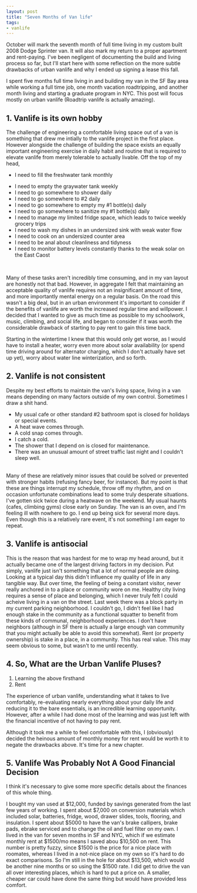 ```yaml
---
layout: post
title: "Seven Months of Van life"
tags:
- vanlife
---
```


October will mark the seventh month of full time living in my custom built 2008 Dodge Sprinter van. It will also mark my return to a proper apartment and rent-paying. I've been negligent of documenting the build and living process so far, but I'll start here with some reflection on the more subtle drawbacks of urban vanlife and why I ended up signing a lease this fall.

I spent five months full time living in and building my van in the SF Bay area while working a full time job, one month vacation roadtripping, and another month living and starting a graduate program in NYC. This post will focus mostly on urban vanlife (Roadtrip vanlife is actually amazing).

## 1. Vanlife is its own hobby
The challenge of engineering a comfortable living space out of a van is something that drew me intially to the vanlife project in the first place. However alongside the challenge of building the space exists an equally important engineering exercise in daily habit and routine that is required to elevate vanlife from merely tolerable to actually livable. Off the top of my head,

* I need to fill the freshwater tank monthly
- I need to empty the graywater tank weekly
- I need to go somewhere to shower daily
- I need to go somewhere to #2 daily
- I need to go somewhere to empty my #1 bottle(s) daily
- I need to go somewhere to sanitize my #1 bottle(s) daily
- I need to manage my limited fridge space, which leads to twice weekly grocery trips
- I need to wash my dishes in an undersized sink with weak water flow
- I need to cook on an undersized counter area
- I need to be anal about cleanliness and tidyness
- I need to monitor battery levels constantly thanks to the weak solar on the East Caost

<br />

Many of these tasks aren't incredibly time consuming, and in my van layout are honestly not that bad. However, in aggregate I felt that maintaining an acceptable quality of vanlife requires not an insignificant amount of time, and more importantly mental energy on a regular basis. On the road this wasn't a big deal, but in an urban environment it's important to consider if the benefits of vanlife are worth the increased regular time and willpower. I decided that I wanted to give as much time as possible to my schoolwork, music, climbing, and social life, and began to consider if it was worth the considerable drawback of starting to pay rent to gain this time back.

Starting in the wintertime I knew that this would only get worse, as I would have to install a heater, worry even more about solar availability (or spend time driving around for alternator charging, which I don't actually have set up yet), worry about water line winterization, and so forth. 

## 2. Vanlife is not consistent
Despite my best efforts to maintain the van's living space, living in a van means depending on many factors outside of my own control. Sometimes I draw a shit hand.

- My usual cafe or other standard #2 bathroom spot is closed for holidays or special events.
- A heat wave comes through.
- A cold snap comes through.
- I catch a cold.
- The shower that I depend on is closed for maintenance.
- There was an unusual amount of street traffic last night and I couldn't sleep well.

<br />
Many of these are relatively minor issues that could be solved or prevented with stronger habits (refusing fancy beer, for instance). But my point is that these are things interrupt my schedule, throw off my rhythm, and on occasion unfortunate combinations lead to some truly desperate situations. I've gotten sick twice during a heatwave on the weekend. My usual haunts (cafes, climbing gyms) close early on Sunday. The van is an oven, and I'm feeling ill with nowhere to go. I end up being sick for several more days. Even though this is a relatively rare event, it's not something I am eager to repeat.

## 3. Vanlife is antisocial

This is the reason that was hardest for me to wrap my head around, but it actually became one of the largest driving factors in my decision. Put simply, vanlife just isn't something that a lot of normal people are doing. Looking at a typical day this didn't influence my quality of life in any tangible way. But over time, the feeling of being a constant visitor, never really anchored in to a place or community wore on me. Healthy city living requires a sense of place and belonging, which I never truly felt I could acheive living in a van on the street. Last week there was a block party in my current parking neighborhood. I couldn't go, I didn't feel like I had enough stake in the community as a functional squatter to benefit from these kinds of communal, neighborhood experiences. I don't have neighbors (although in SF there is actually a large enough van community that you might actually be able to avoid this somewhat). Rent (or property ownership) is stake in a place, in a community. This has real value. This may seem obvious to some, but wasn't to me until recently.

## 4. So, What are the Urban Vanlife Pluses?

1. Learning the above firsthand
2. Rent

The experience of urban vanlife, understanding what it takes to live comfortably, re-evaluating nearly everything about your daily life and reducing it to the bare essentials, is an incredible learning opportunity. However, after a while I had done most of the learning and was just left with the financial incentive of not having to pay rent.

Although it took me a while to feel comfortable with this, I (obviously) decided the heinous amount of monthly money for rent would be worth it to negate the drawbacks above. It's time for a new chapter.

## 5. Vanlife Was Probably Not A Good Financial Decision

I think it's necessary to give some more specific details about the finances of this whole thing.

I bought my van used at $12,000, funded by savings generated from the last few years of working. I spent about $7,000 on conversion materials which included solar, batteries, fridge, wood, drawer slides, tools, flooring, and insulation. I spent about $5000 to have the van's brake callipers, brake pads, ebrake serviced and to change the oil and fuel filter on my own. I lived in the van for seven months in SF and NYC, which if we estimate monthly rent at $1500/mo means I saved abou $10,500 on rent. This number is pretty fuzzy, since $1500 is the price for a nice place with roomates, whereas I lived in a not-nice place on my own so it's hard to do exact comparisons. So I'm still in the hole for about $13,500, which would be another nine months or so using the $1500 rate. I did get to drive the van all over interesting places, which is hard to put a price on. A smaller, cheaper car could have done the same thing but would have provided less comfort.

